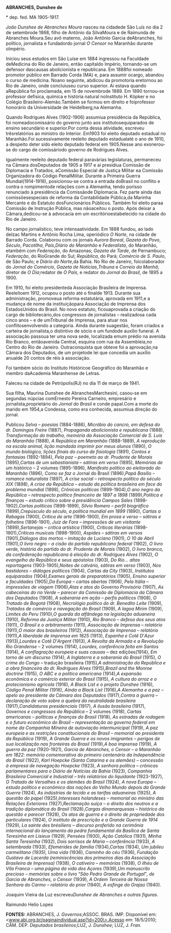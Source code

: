 **ABRANCHES, Dunshee de**

\* dep. fed. MA 1905-1917.

*João Dunshee de Abranches Moura* nasceu na cidadede São Luís no dia 2
de setembrode 1868, filho de Antônio da SilvaMoura e de Raimunda de
Abranches Moura.Seu avô materno, João Antônio Garcia deAbranches, foi
político, jornalista e fundadordo jornal *O Censor* no Maranhão durante
oImpério.

Iniciou seus estudos em São Luíse em 1884 ingressou na Faculdade
deMedicina do Rio de Janeiro, então capitaldo Império, tornando-se um
defensor dascausas abolicionista e republicana. Em 1888foi nomeado
promotor público em Barrado Corda (MA) e, para assumir ocargo, abandou o
curso de medicina. Noano seguinte, abdicou da promotoria eretornou ao
Rio de Janeiro, onde concluiuseu curso superior. Aí estava quando
aRepública foi proclamada, em 15 de novembrode 1889. Em 1890 tornou-se
professor defísica, química e história natural noInstituto H. Köpker e
no Colégio Brasileiro-Alemão.Também se formou em direito e foiprofessor
honorário da Universidade de Heidelberg,na Alemanha.

Quando Rodrigues Alves (1902-1906) assumiua presidência da República,
foi nomeadocomissário do governo junto aos institutosequiparados de
ensino secundário e superior.Por conta dessa atividade, escreveu
trêsrelatórios ao ministro do Interior. Em1903 foi eleito deputado
estadual no Maranhão.Foi sucessivamente reeleito deputado estadualaté o
ano de 1910, a despeito deter sido eleito deputado federal em 1905.Nesse
ano exonerou-se do cargo de comissáriodo governo de Rodrigues Alves.

Igualmente reeleito deputado federal paravárias legislaturas, permaneceu
na Câmara dosDeputados de 1905 a 1917 e aí presidiua Comissão de
Diplomacia e Tratados, aComissão Especial de Justiça Militar ea Comissão
Organizadora do Código PenalMilitar. Durante a Primeira Guerra
Mundial(1914-1918), posicionou-se contra a entrada doBrasil no conflito
e contra o rompimentode relações com a Alemanha, tendo porisso
renunciado à presidência da Comissãode Diplomacia. Fez parte ainda das
comissõesespeciais de reforma da Contabilidade Pública,da Marinha
Mercante e do Estatuto dosFuncionários Públicos. Também foi eleito paraa
Comissão de Instrução Pública, mas nãoaceitou o posto. Após deixar a
Câmara,dedicou-se à advocacia em um escritórioestabelecido na cidade do
Rio de Janeiro.

No campo jornalístico, teve intensaatividade. Em 1888 fundou, ao lado
deIzac Martins e Antônio Rocha Lima, operiódico *O Norte*, na cidade de
Barrado Corda. Colaborou com os jornais *Aurora Boreal*, *Gazeta do
Povo*, *Século*, *Pacotilha*, *País*,*Diário do Maranhão* e
*Federalista*, do Maranhão, etambém com *Federação*, do Amazonas;
*Gazeta da Tarde*, de Pernambuco; *Federação*, do RioGrande do Sul;
*República*, do Pará; *Comércio de S. Paulo*, de São Paulo; e *Diário do
Norte*,da Bahia. No Rio de Janeiro, foicolaborador do *Jornal do
Comércio*, *Gazeta de Notícias*,*Tribuna* e *Correio da Manhã*; diretor
de *O Dia*;redator de *O País*, e redator do *Jornal do Brasil*, de 1895
a 1900.

Em 1910, foi eleito presidenteda Associação Brasileira de Imprensa.
Reeleitoem 1912, ocupou o posto até o finalde 1913. Durante sua
administração, promoveua reforma estatutária, aprovada em 1911,e a
mudança de nome da instituiçãopara Associação de Imprensa dos
EstadosUnidos do Brasil. No novo estatuto, ficouaprovada a criação do
cargo de bibliotecário,dos congressos de jornalistas – realizadosa cada
cinco anos – e de umTribunal de Imprensa, para atuar nos
conflitosenvolvendo a categoria. Ainda durante suagestão, foram criados
a carteira de jornalista,o distintivo de sócio e um fundode auxílio
funeral. A associação passoua ter uma nova sede, localizada emum prédio
na avenida Rio Branco, entãoavenida Central, esquina com rua da
Assembleia,no Centro do Rio de Janeiro. Outraconquista que obteve foi a
aprovação,na Câmara dos Deputados, de um projetode lei que concedia um
auxílio anualde 20 contos de réis à associação.

Foi também sócio do Instituto Históricoe Geográfico do Maranhão e membro
daAcademia Maranhense de Letras.

Faleceu na cidade de Petrópolis(RJ) no dia 11 de março de 1941.

Sua filha, Maurina Dunshee de AbranchesMarchesini, casou-se em segundas
núpcias comErnesto Pereira Carneiro, empresário e
jornalista,proprietário do *Jornal do Brasil* e conde papal.Com a morte
do marido em 1954,a Condessa, como era conhecida, assumiua direção do
jornal.

Publicou *Selva – poesias* (1884-1886), *Micróbio do cancro, em defesa
do dr. Domingos Freire* (1887), *Propaganda abolicionista e republicana*
(1888), *Transformação do trabalho, memória da Associação Comercial de
S. Luís do Maranhão* (1888), *A República em Maranhão* (1888-1889), *A
reprodução na escala animal, lição mandada imprimir por meus alunos*
(1890), *O mundo biológico, lições finais do curso de fisiologia*
(1891), *Contos e fantasias* (1892-1894), *Pela paz – poemeto ao dr.
Prudente de Morais* (1895),*Cartas de um sebastianista – sátiras em
verso* (1895), *Memórias de um histórico –* 2 volumes (1895-1896),
*Manifesto político ao eleitorado do Maranhão* (1896), *Como se faz o*
Jornal do Brasil (1896),*Papá Basílio – romance naturalista* (1897), *A
crise social – retrospecto político do século XIX* (1898), *A crise da
República – estudo da política brasileira em face do problema mundial*
(1898), *Crônicas políticas* (1899-1904),*O ano negro da República –
retrospecto político financeiro de 1897 a 1898* (1899),*Política e
finanças – estudo crítico sobre a presidência Campos Sales*
(1898-1902),*Cartas políticas* (1898-1899), *Silvio Romero – perfil
biográfico* (1899),*Crepúsculo do século, a política mundial em 1899*
(1890), *Cartas a Rabagas* (1900), *Crítica de arte* (1896-1900), *Em
prosa e verso – sátiras e folhetins* (1896-1901), *Juiz de Fora –
impressões de um visitante* (1899),*Sertanejas – crítica artística*
(1900), *Críticas literárias* (1898-1901),*Críticas musicais*
(1898-1900), *Aspides – sátiras em versos* (1901),*Diálogos dos mortos –
imitação de Luciano* (1901), *O 10 de Abril* (1901),*O livro negro – a
cisão do partido republicano federal* (1902), *O livro verde, história
do partido do dr. Prudente de Morais* (1902), *O livro branco, da
confederação republicana à eleição do dr. Rodrigues Alves* (1902), *O
evangelho da República e seus apóstolos* (1903), *Do Rio… altas
reportagens* (1903-1905),*Noites de calvário, sátiras em verso* (1903),
*Nos bastidores – diálogos políticos* (1904), *Cartas da City* (1903),
*Institutos equiparados* (1904),*Exames gerais de preparatórios* (1905),
*Ensino superior e faculdades* (1905),*Da Europa – cartas abertas*
(1906), *Pela Itália – impressões de viagem* (1906),*Atas e atos do
Governo Provisório* (1907), *As cabeceiras do rio Verde – parecer da
Comissão de Diplomacia da Câmara dos Deputados* (1908), *A soberania em
ação – perfis políticos* (1908), *O Tratado de Bogotá* (1908),
*Necrológio político do dr. Benedito Leite* (1909), *Tratados de
comércio e navegação do Brasil* (1909), *A lagoa Mirim* (1909), *Limites
do Peru* (1910),*O guarda da alfândega na legislação aduaneira* (1910),
*Reforma da Justiça Militar* (1910), *Rio Branco – defesa dos seus atos*
(1911), *O Brasil e o arbitramento* (1911), *Associação de Imprensa –
relatório* (1911),*O maior dos brasileiros* (1912), *Associação de
Imprensa – relatório* (1911),*A liberdade de imprensa em 1825* (1913),
*Espanha e Cotê D*’*Azur* (1913),*Lourdes e Cotê D*’*Argent* (1913), *A
Revolta da Armada e a Revolução Rio Grandense –* 2 volumes (1914),
*Lourdes, conferência feita em Santos* (1914), *A conflagração europeia
e suas causas –* dez edições(1914), *Em torno de um discurso* (1914), *A
Inglaterra e a soberania do Brasil* (1915), *O crime do Congo –*
tradução brasileira (1915),*A administração da República e a obra
financeira do dr. Rodrigues Alves* (1915),*Brazil and the Monroe
doctrine* (1915), *O ABC e a política americana* (1914),*A expansão
econômica e o comércio exterior do Brasil* (1915), *A cultura do arroz e
o protecionismo agrícola* (1916), *A Black List e o projeto Dunshee*
(1916), *Código Penal Militar* (1916), *Ainda a Black List* (1916),*A
Alemanha e a paz – apelo ao presidente da Câmara dos Deputados*
(1917),*Contra a guerra – declaração de voto sobre a quebra da
neutralidade brasileira* (1917),*Candidaturas presidenciais* (1917), *A
ilusão brasileira* (1917), *Governos e congressos da República –* 2
volumes (1918), *Cartas americanas – políticas e finanças do Brasil*
(1918), *As estradas de rodagem e o futuro econômico do Brasil –
representação ao governo federal em nome da Companhia Mineira de
autoviação intermunicipal* (1919), *A paz europeia e as restrições
constitucionais do Brasil – memorial ao presidente da República* (1919),
*A Grande Guerra e os novos imigrantes – perigos de sua localização nas
fronteiras do Brasil* (1919),*A boa imprensa* (1919), *A guerra da paz*
(1920-1921), *Garcia de Abranches, o Censor – o Maranhão em 1822:
memória comemorativa do primeiro centenário da Independência do Brasil*
(1922), *Karl Hoepcke (Santa Catarina e os alemães) – concessão à
empresa de navegação Hoepcke* (1923), *A senhora política – crônicas
parlamentares para o Diário de Notícias da Bahia* (1923), *Companhia
Brasileira Comercial e Industrial – três relatórios do liquidante*
(1923-1927), *O Tratado de Versalhes e os alemães do Brasil* (1924), *A
nova Europa – estudo político e econômico das nações do Velho Mundo
depois da Grande Guerra* (1924), *As indústrias de tecido e as tarifas
aduaneiras* (1925), *A questão do papel* (1925),*Interesses holandeses –
memorial ao ministro das Relações Exteriores* (1927),*Reclamação suíça –
o direito dos neutros e a tradição diplomática do Brasil* (1928),*Cargas
dinamarquesas – histórico da questão e parecer* (1928), *Os atos de
guerra e o direito de propriedade dos particulares* (1924), *O instituto
de prescrição e a Grande Guerra de 1914* (1929), *La sainte des
brésiliens – discurso proferido na cerimônia internacional do lançamento
da pedra fundamental da Basílica de Santa Teresinha em Lisieux* (1929),
*Pensées* (1930), *Ação Católica* (1931), *Minha Santa Teresinha*
(1932), *Dois sorrisos de Maria – conferência* (1933), *A setembrada*
(1933), *Efemérides de família* (1934),*Cartas* (1934), *Um jubileu
carmelitano (1935), Uma vida* (1936), *Caminho do céu* (1936), *Fundação
Gustavo de Lacerda (reminiscências dos primeiros dias da Associação
Brasileira de Imprensa)* (1938), *O cativeiro – memórias* (1938), *O
ilhéu de Vila Franca – uma página da vida dos Açores* (1939),*Um
manuscrito precioso – memórias sobre o livro* “*São Pedro Grande de
Portugal*”*, de Garcia de Abranches, o Censor* (1939), *A Ordem Terceira
de Nossa Senhora do Carmo – relatório do prior* (1940), *A esfinge do
Grajaú* (1940).

Joaquim Vieira da Luz escreveu*Dunshee de Abranches e outras figuras*.

Raimundo Helio Lopes

**FONTES:** ABRANCHES, J. *Governos*;ASSOC. BRAS. IMP. Disponível em:
\<www.abi.org.br/paginaindividual.asp?id=200\>.Acesso em: 18/5/2010;
CÂM. DEP. *Deputados brasileiros*;LUZ, J. *Dunshee*; LUZ, J. *Fran.*
